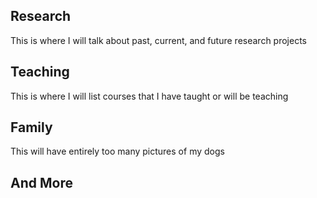 ## Research

This is where I will talk about past, current, and future research projects

## Teaching

This is where I will list courses that I have taught or will be teaching

## Family

This will have entirely too many pictures of my dogs

## And More
